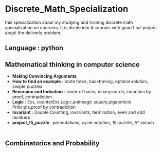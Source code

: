 # Discrete_Math_Specialization
this specialization about my studying and training discrete math specialization on coursera. It is divide into 4 courses with good final project about the deliverly problem.

## **Language :** python

## Mathematical thinking in computer science

-  **Making Convincing Arguments**
-  **How to find an example** : brute force, backtraking, optimal solution, simple puzzles
-  **Recursion and Induction** : tower of hanio, binarysearch, induction by proof, contradiction
-  **Logic** : Exs, counterExs,Logic,antimagic square,pigeonhole Principle,proof by contradiction
-  **Invariant** : Double Counting, invariants, termination, even and odd numbers
-  **project_15_puzzle** : permutations, cycle notation, 15-puzzle, A* serach
<br /> <br />
## Combinatorics and Probability
